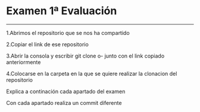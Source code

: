 # Examen 1ª Evaluación

---
1.Abrimos el repositorio que se nos ha compartido


2.Copiar el link de ese repositorio 

3.Abrir la consola y escribir git clone o- junto con el link copiado anteriormente

4.Colocarse en la carpeta en la que se quiere realizar la clonacion del repositorio











Explica a continación cada apartado del examen

Con cada apartado realiza un commit diferente